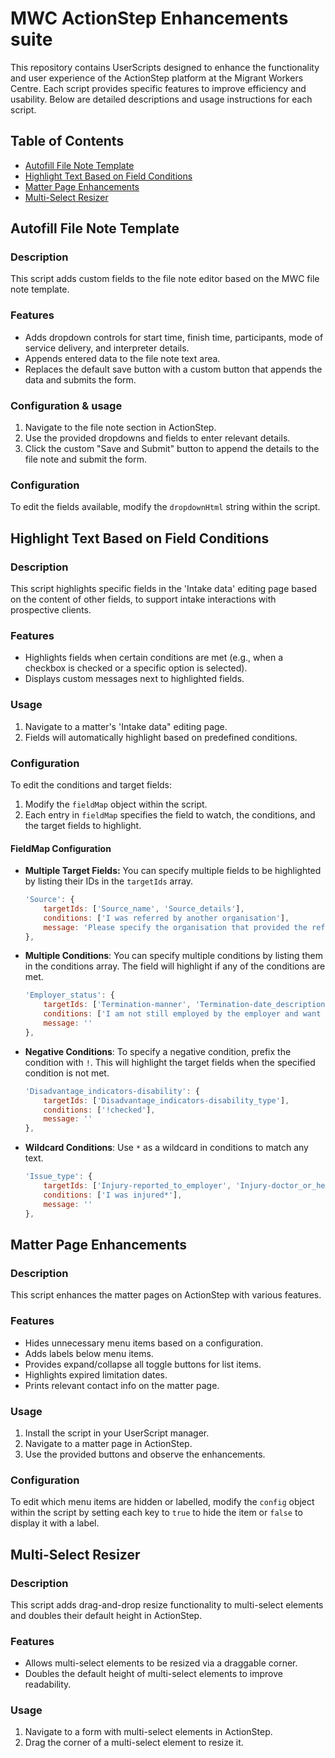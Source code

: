 # MWC ActionStep Enhancements suite

This repository contains UserScripts designed to enhance the functionality and user experience of the ActionStep platform at the Migrant Workers Centre. Each script provides specific features to improve efficiency and usability. Below are detailed descriptions and usage instructions for each script.

## Table of Contents
- [Autofill File Note Template](#autofill-file-note-template)
- [Highlight Text Based on Field Conditions](#highlight-text-based-on-field-conditions)
- [Matter Page Enhancements](#matter-page-enhancements)
- [Multi-Select Resizer](#multi-select-resizer)

## Autofill File Note Template

### Description
This script adds custom fields to the file note editor based on the MWC file note template.

### Features
- Adds dropdown controls for start time, finish time, participants, mode of service delivery, and interpreter details.
- Appends entered data to the file note text area.
- Replaces the default save button with a custom button that appends the data and submits the form.

### Configuration & usage
1. Navigate to the file note section in ActionStep.
2. Use the provided dropdowns and fields to enter relevant details.
3. Click the custom "Save and Submit" button to append the details to the file note and submit the form.

### Configuration
To edit the fields available, modify the `dropdownHtml` string within the script.

## Highlight Text Based on Field Conditions

### Description
This script highlights specific fields in the 'Intake data' editing page based on the content of other fields, to support intake interactions with prospective clients.

### Features
- Highlights fields when certain conditions are met (e.g., when a checkbox is checked or a specific option is selected).
- Displays custom messages next to highlighted fields.

### Usage
1. Navigate to a matter's 'Intake data" editing page.
2. Fields will automatically highlight based on predefined conditions.

### Configuration
To edit the conditions and target fields:
1. Modify the `fieldMap` object within the script.
2. Each entry in `fieldMap` specifies the field to watch, the conditions, and the target fields to highlight.

#### FieldMap Configuration

- **Multiple Target Fields:** You can specify multiple fields to be highlighted by listing their IDs in the `targetIds` array.
  ```javascript
  'Source': {
      targetIds: ['Source_name', 'Source_details'],
      conditions: ['I was referred by another organisation'],
      message: 'Please specify the organisation that provided the referral and provide contact details.'
  },
  ```
- **Multiple Conditions**: You can specify multiple conditions by listing them in the conditions array. The field will highlight if any of the conditions are met.
  ```javascript
  'Employer_status': {
      targetIds: ['Termination-manner', 'Termination-date_description', 'Last_day_of_work_description'],
      conditions: ['I am not still employed by the employer and want advice about the end of my employment', 'I am on leave'],
      message: ''
  },
  ```
- **Negative Conditions**: To specify a negative condition, prefix the condition with `!`. This will highlight the target fields when the specified condition is not met.
  ```javascript
  'Disadvantage_indicators-disability': {
      targetIds: ['Disadvantage_indicators-disability_type'],
      conditions: ['!checked'],
      message: ''
  },
  ```
- **Wildcard Conditions**: Use `*` as a wildcard in conditions to match any text.
  ```javascript
  'Issue_type': {
      targetIds: ['Injury-reported_to_employer', 'Injury-doctor_or_health_professional', 'Injury-certificate_of_capacity'],
      conditions: ['I was injured*'],
      message: ''
  },
  ```
## Matter Page Enhancements

### Description
This script enhances the matter pages on ActionStep with various features.

### Features
- Hides unnecessary menu items based on a configuration.
- Adds labels below menu items.
- Provides expand/collapse all toggle buttons for list items.
- Highlights expired limitation dates.
- Prints relevant contact info on the matter page.

### Usage
1. Install the script in your UserScript manager.
2. Navigate to a matter page in ActionStep.
3. Use the provided buttons and observe the enhancements.

### Configuration
To edit which menu items are hidden or labelled, modify the `config` object within the script by setting each key to `true` to hide the item or `false` to display it with a label.

## Multi-Select Resizer

### Description
This script adds drag-and-drop resize functionality to multi-select elements and doubles their default height in ActionStep.

### Features
- Allows multi-select elements to be resized via a draggable corner.
- Doubles the default height of multi-select elements to improve readability.

### Usage
1. Navigate to a form with multi-select elements in ActionStep.
2. Drag the corner of a multi-select element to resize it.
